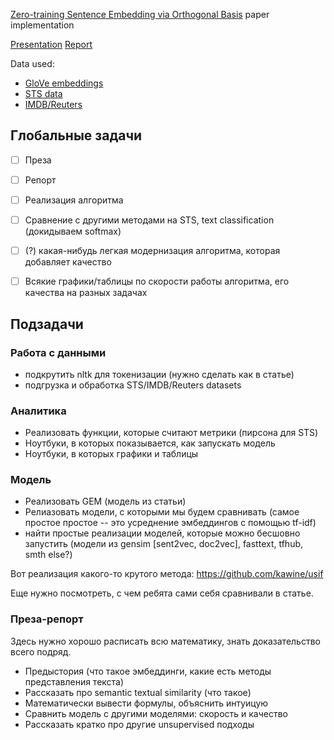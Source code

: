 [Zero-training Sentence Embedding via Orthogonal Basis](https://arxiv.org/abs/1810.00438) paper implementation

[Presentation](https://docs.google.com/presentation/d/1EEmoU7C_RjBmJJD3YF3RLm2AsxTZKvtVHYFWGsX3vjo/edit?usp=sharing)
[Report](https://docs.google.com/document/d/1XsH6srwFwoKXkvMspJmy-bHMXq-fuqNrnXJcEv2fFqQ/edit?usp=sharing)


Data used:

* [GloVe embeddings](https://nlp.stanford.edu/projects/glove/)
* [STS data](http://ixa2.si.ehu.es/stswiki/index.php/STSbenchmark)
* [IMDB/Reuters](https://keras.io/datasets/)


## Глобальные задачи

* [ ] Преза
* [ ] Репорт
* [ ] Реализация алгоритма
* [ ] Сравнение с другими методами на STS, text classification (докидываем softmax)
* [ ] (?) какая-нибудь легкая модернизация алгоритма, которая добавляет качество
* [ ] Всякие графики/таблицы по скорости работы алгоритма, его качества на разных задачах


## Подзадачи

### Работа с данными

* подкрутить nltk для токенизации (нужно сделать как в статье)
* подгрузка и обработка STS/IMDB/Reuters datasets


### Аналитика

* Реализовать функции, которые считают метрики (пирсона для STS)
* Ноутбуки, в которых показывается, как запускать модель
* Ноутбуки, в которых графики и таблицы

### Модель

* Реализовать GEM (модель из статьи)
* Релиазовать модели, с которыми мы будем сравнивать 
(самое простое простое -- это усреднение эмбеддингов с помощью tf-idf)
* найти простые реализации моделей, которые можно бесшовно запустить
(модели из gensim [sent2vec, doc2vec], fasttext, tfhub, smth else?) 

Вот реализация какого-то крутого метода: https://github.com/kawine/usif

Еще нужно посмотреть, с чем ребята сами себя сравнивали в статье.

### Преза-репорт

Здесь нужно хорошо расписать всю математику, знать доказательство всего подряд.

* Предыстория (что такое эмбеддинги, какие есть методы представления текста)
* Рассказать про semantic textual similarity (что такое)
* Математически вывести формулы, объяснить интуицую
* Сравнить модель с другими моделями: скорость и качество
* Рассказать кратко про другие unsupervised подходы

